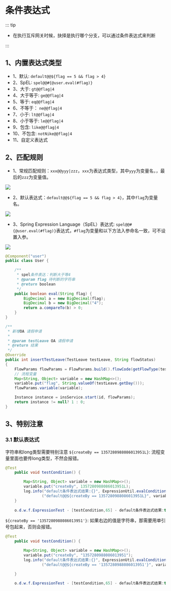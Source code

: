 # 条件表达式

::: tip
- 在执行互斥网关时候，抉择是执行哪个分支，可以通过条件表达式来判断

:::


## 1、内置表达式类型
- 1、默认: `default@@${flag == 5 && flag > 4}`
- 2、SpEL: `spel@@#{@user.eval(#flag)}`
- 3、大于: `gt@@flag|4`
- 4、大于等于: `ge@@flag|4`
- 5、等于: `eq@@flag|4`
- 6、不等于： `ne@@flag|4`
- 7、小于: `lt@@flag|4`
- 8、小于等于: `le@@flag|4`
- 9、包含: `like@@flag|4`
- 10、不包含: `notNike@@flag|4`
- 11、自定义表达式

## 2、匹配规则
- 1、常规匹配规则：`xxx@@yyy|zzz`，`xxx`为表达式类型，其中`yyy`为变量名，，最后的`zzz`为变量值。
<div><img src="https://foruda.gitee.com/images/1742270239857999165/4c5ce68d_2218307.png"></div>

- 2、默认表达式：`default@@${flag == 5 && flag > 4}`，其中`flag`为变量名。
<div><img src="https://foruda.gitee.com/images/1742270414653294800/a10fec4f_2218307.png"></div>

- 3、Spring Expression Language（SpEL）表达式: 
`spel@@#{@user.eval(#flag)}`表达式，`#flag`为变量和以下方法入参命名一致，可不设置入参。

<div><img src="https://foruda.gitee.com/images/1727163098727096928/c29d9af5_2218307.png"></div>

```java
@Component("user")
public class User {

    /**
     * spel条件表达：判断大于等4
     * @param flag 待判断的字符串
     * @return boolean
     */
    public boolean eval(String flag) {
        BigDecimal a = new BigDecimal(flag);
        BigDecimal b = new BigDecimal("4");
        return a.compareTo(b) > 0;
    }
}

/**
 * 新增OA 请假申请
 *
 * @param testLeave OA 请假申请
 * @return 结果
 */
@Override
public int insertTestLeave(TestLeave testLeave, String flowStatus)
{
    FlowParams flowParams = FlowParams.build().flowCode(getFlowType(testLeave));
    // 流程变量
    Map<String, Object> variable = new HashMap<>();
    variable.put("flag", String.valueOf(testLeave.getDay()));
    flowParams.variable(variable);

    Instance instance = insService.start(id, flowParams);
    return instance != null? 1 : 0;
}
```
## 3、特别注意
### 3.1 默认表达式
字符串和long类型需要特别注意
`${createBy == 1357280988086013951L}`: 流程变量里面也要传long类型，不然会报错。
```java
@Test
    public void testCondition() {

        Map<String, Object> variable = new HashMap<>();
        variable.put("createBy", 1357280988086013951L);
        log.info("default条件表达式结果:{}", ExpressionUtil.evalCondition
                ("default@@${createBy == 1357280988086013951L}", variable));
    }
    
    o.d.w.f.ExpressionTest - [testCondition,65] - default条件表达式结果:true
```

`${createBy == '1357280988086013951'}`: 如果右边的值是字符串，那需要用单引号包起来，否则会报错。
```java
@Test
    public void testCondition() {

        Map<String, Object> variable = new HashMap<>();
        variable.put("createBy", "1357280988086013951");
        log.info("default条件表达式结果:{}", ExpressionUtil.evalCondition
                ("default@@${createBy == '1357280988086013951'}", variable));

    }
    
    o.d.w.f.ExpressionTest - [testCondition,65] - default条件表达式结果:true
```
